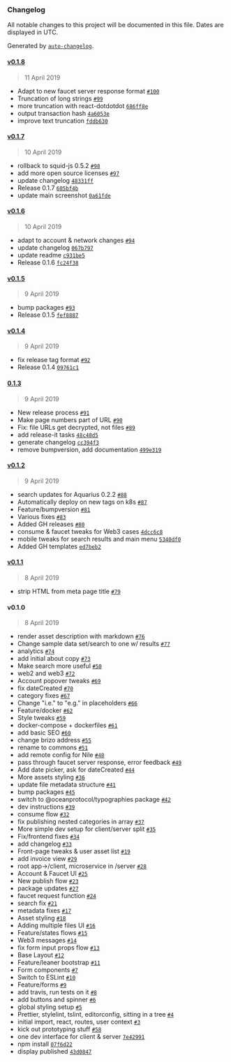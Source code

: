 ### Changelog

All notable changes to this project will be documented in this file. Dates are displayed in UTC.

Generated by [`auto-changelog`](https://github.com/CookPete/auto-changelog).

#### [v0.1.8](https://github.com/oceanprotocol/commons-marketplace/compare/v0.1.7...v0.1.8)

> 11 April 2019

- Adapt to new faucet server response format [`#100`](https://github.com/oceanprotocol/commons-marketplace/pull/100)
- Truncation of long strings [`#99`](https://github.com/oceanprotocol/commons-marketplace/pull/99)
- more truncation with react-dotdotdot [`686ff8e`](https://github.com/oceanprotocol/commons-marketplace/commit/686ff8e8bd2ef1472fa944317fe48515821f2aff)
- output transaction hash [`4a6053e`](https://github.com/oceanprotocol/commons-marketplace/commit/4a6053ec825f1839ea12db2502166872ad82e553)
- improve text truncation [`fddb630`](https://github.com/oceanprotocol/commons-marketplace/commit/fddb6309081187dcbda7b9da7a74df2f3d822b1e)

#### [v0.1.7](https://github.com/oceanprotocol/commons-marketplace/compare/v0.1.6...v0.1.7)

> 10 April 2019

- rollback to squid-js 0.5.2 [`#98`](https://github.com/oceanprotocol/commons-marketplace/pull/98)
- add more open source licenses [`#97`](https://github.com/oceanprotocol/commons-marketplace/pull/97)
- update changelog [`48331ff`](https://github.com/oceanprotocol/commons-marketplace/commit/48331ffe1e3ceded4def24a5ad86dca88d7ef8d8)
- Release 0.1.7 [`605bf4b`](https://github.com/oceanprotocol/commons-marketplace/commit/605bf4bafab775fb63246b1bafbe3a81170a10d1)
- update main screenshot [`0a61fde`](https://github.com/oceanprotocol/commons-marketplace/commit/0a61fdeee39e39e11ec4898beace77928883eab5)

#### [v0.1.6](https://github.com/oceanprotocol/commons-marketplace/compare/v0.1.5...v0.1.6)

> 10 April 2019

- adapt to account & network changes [`#94`](https://github.com/oceanprotocol/commons-marketplace/pull/94)
- update changelog [`067b797`](https://github.com/oceanprotocol/commons-marketplace/commit/067b797d4a89202d562281380a178b1df2f1d5a1)
- update readme [`c931be5`](https://github.com/oceanprotocol/commons-marketplace/commit/c931be5457c3b65f4f213df608e2c6b75be9e5fe)
- Release 0.1.6 [`fc24f38`](https://github.com/oceanprotocol/commons-marketplace/commit/fc24f3852a39f09d1fc6eb15bfbf5a64a7f59e15)

#### [v0.1.5](https://github.com/oceanprotocol/commons-marketplace/compare/v0.1.4...v0.1.5)

> 9 April 2019

- bump packages [`#93`](https://github.com/oceanprotocol/commons-marketplace/pull/93)
- Release 0.1.5 [`fef8887`](https://github.com/oceanprotocol/commons-marketplace/commit/fef888773ee89860a68f7e5410184440cb7a1426)

#### [v0.1.4](https://github.com/oceanprotocol/commons-marketplace/compare/0.1.3...v0.1.4)

> 9 April 2019

- fix release tag format [`#92`](https://github.com/oceanprotocol/commons-marketplace/pull/92)
- Release 0.1.4 [`09761c1`](https://github.com/oceanprotocol/commons-marketplace/commit/09761c13fae3ccf3169589ca8448aa99ac78d5ca)

#### [0.1.3](https://github.com/oceanprotocol/commons-marketplace/compare/v0.1.2...0.1.3)

> 9 April 2019

- New release process [`#91`](https://github.com/oceanprotocol/commons-marketplace/pull/91)
- Make page numbers part of URL [`#90`](https://github.com/oceanprotocol/commons-marketplace/pull/90)
- Fix: file URLs get decrypted, not files [`#89`](https://github.com/oceanprotocol/commons-marketplace/pull/89)
- add release-it tasks [`48c48d5`](https://github.com/oceanprotocol/commons-marketplace/commit/48c48d530b95ea7aa4998ae2391c1619654c99e1)
- generate changelog [`cc394f3`](https://github.com/oceanprotocol/commons-marketplace/commit/cc394f3ccca7a47c2531764b1758aaaed4469705)
- remove bumpversion, add documentation [`499e319`](https://github.com/oceanprotocol/commons-marketplace/commit/499e31991bbd58fe291dd1c401af0c9a8c29a7d3)

#### [v0.1.2](https://github.com/oceanprotocol/commons-marketplace/compare/v0.1.1...v0.1.2)

> 9 April 2019

- search updates for Aquarius 0.2.2 [`#88`](https://github.com/oceanprotocol/commons-marketplace/pull/88)
- Automatically deploy on new tags on k8s [`#87`](https://github.com/oceanprotocol/commons-marketplace/pull/87)
- Feature/bumpversion [`#81`](https://github.com/oceanprotocol/commons-marketplace/pull/81)
- Various fixes [`#83`](https://github.com/oceanprotocol/commons-marketplace/pull/83)
- Added GH releases [`#80`](https://github.com/oceanprotocol/commons-marketplace/pull/80)
- consume & faucet tweaks for Web3 cases [`4dcc6c8`](https://github.com/oceanprotocol/commons-marketplace/commit/4dcc6c831a015a1cf758218e9109f38b4f310d94)
- mobile tweaks for search results and main menu [`5340df0`](https://github.com/oceanprotocol/commons-marketplace/commit/5340df0993eef5a35526d306f96bd020c0e64422)
- Added GH templates [`ed7beb2`](https://github.com/oceanprotocol/commons-marketplace/commit/ed7beb295bebf6ebceabd656b0fe21abc57fcca3)

#### [v0.1.1](https://github.com/oceanprotocol/commons-marketplace/compare/v0.1.0...v0.1.1)

> 8 April 2019

- strip HTML from meta page title [`#79`](https://github.com/oceanprotocol/commons-marketplace/pull/79)

#### v0.1.0

> 8 April 2019

- render asset description with markdown [`#76`](https://github.com/oceanprotocol/commons-marketplace/pull/76)
- Change sample data set/search to one w/ results [`#77`](https://github.com/oceanprotocol/commons-marketplace/pull/77)
- analytics [`#74`](https://github.com/oceanprotocol/commons-marketplace/pull/74)
- add initial about copy [`#73`](https://github.com/oceanprotocol/commons-marketplace/pull/73)
- Make search more useful [`#50`](https://github.com/oceanprotocol/commons-marketplace/pull/50)
- web2 and web3 [`#72`](https://github.com/oceanprotocol/commons-marketplace/pull/72)
- Account popover tweaks [`#69`](https://github.com/oceanprotocol/commons-marketplace/pull/69)
- fix dateCreated [`#70`](https://github.com/oceanprotocol/commons-marketplace/pull/70)
- category fixes [`#67`](https://github.com/oceanprotocol/commons-marketplace/pull/67)
- Change "i.e." to "e.g." in placeholders [`#66`](https://github.com/oceanprotocol/commons-marketplace/pull/66)
- Feature/docker [`#62`](https://github.com/oceanprotocol/commons-marketplace/pull/62)
- Style tweaks [`#59`](https://github.com/oceanprotocol/commons-marketplace/pull/59)
- docker-compose + dockerfiles [`#61`](https://github.com/oceanprotocol/commons-marketplace/pull/61)
- add basic SEO [`#60`](https://github.com/oceanprotocol/commons-marketplace/pull/60)
- change brizo address [`#55`](https://github.com/oceanprotocol/commons-marketplace/pull/55)
- rename to commons [`#51`](https://github.com/oceanprotocol/commons-marketplace/pull/51)
- add remote config for Nile [`#48`](https://github.com/oceanprotocol/commons-marketplace/pull/48)
- pass through faucet server response, error feedback [`#49`](https://github.com/oceanprotocol/commons-marketplace/pull/49)
- Add date picker, ask for dateCreated [`#44`](https://github.com/oceanprotocol/commons-marketplace/pull/44)
- More assets styling [`#36`](https://github.com/oceanprotocol/commons-marketplace/pull/36)
- update file metadata structure [`#41`](https://github.com/oceanprotocol/commons-marketplace/pull/41)
- bump packages [`#45`](https://github.com/oceanprotocol/commons-marketplace/pull/45)
- switch to @oceanprotocol/typographies package [`#42`](https://github.com/oceanprotocol/commons-marketplace/pull/42)
- dev instructions [`#39`](https://github.com/oceanprotocol/commons-marketplace/pull/39)
- consume flow [`#32`](https://github.com/oceanprotocol/commons-marketplace/pull/32)
- fix publishing nested categories in array [`#37`](https://github.com/oceanprotocol/commons-marketplace/pull/37)
- More simple dev setup for client/server split [`#35`](https://github.com/oceanprotocol/commons-marketplace/pull/35)
- Fix/frontend fixes [`#34`](https://github.com/oceanprotocol/commons-marketplace/pull/34)
- add changelog [`#33`](https://github.com/oceanprotocol/commons-marketplace/pull/33)
- Front-page tweaks & user asset list [`#19`](https://github.com/oceanprotocol/commons-marketplace/pull/19)
- add invoice view [`#29`](https://github.com/oceanprotocol/commons-marketplace/pull/29)
- root app->/client, microservice in /server [`#28`](https://github.com/oceanprotocol/commons-marketplace/pull/28)
- Account & Faucet UI [`#25`](https://github.com/oceanprotocol/commons-marketplace/pull/25)
- New publish flow [`#23`](https://github.com/oceanprotocol/commons-marketplace/pull/23)
- package updates [`#27`](https://github.com/oceanprotocol/commons-marketplace/pull/27)
- faucet request function [`#24`](https://github.com/oceanprotocol/commons-marketplace/pull/24)
- search fix [`#21`](https://github.com/oceanprotocol/commons-marketplace/pull/21)
- metadata fixes [`#17`](https://github.com/oceanprotocol/commons-marketplace/pull/17)
- Asset styling [`#18`](https://github.com/oceanprotocol/commons-marketplace/pull/18)
- Adding multiple files UI [`#16`](https://github.com/oceanprotocol/commons-marketplace/pull/16)
- Feature/states flows [`#15`](https://github.com/oceanprotocol/commons-marketplace/pull/15)
- Web3 messages [`#14`](https://github.com/oceanprotocol/commons-marketplace/pull/14)
- fix form input props flow [`#13`](https://github.com/oceanprotocol/commons-marketplace/pull/13)
- Base Layout [`#12`](https://github.com/oceanprotocol/commons-marketplace/pull/12)
- Feature/leaner bootstrap [`#11`](https://github.com/oceanprotocol/commons-marketplace/pull/11)
- Form components [`#7`](https://github.com/oceanprotocol/commons-marketplace/pull/7)
- Switch to ESLint [`#10`](https://github.com/oceanprotocol/commons-marketplace/pull/10)
- Feature/forms [`#9`](https://github.com/oceanprotocol/commons-marketplace/pull/9)
- add travis, run tests on it [`#8`](https://github.com/oceanprotocol/commons-marketplace/pull/8)
- add buttons and spinner [`#6`](https://github.com/oceanprotocol/commons-marketplace/pull/6)
- global styling setup [`#5`](https://github.com/oceanprotocol/commons-marketplace/pull/5)
- Prettier, stylelint, tslint, editorconfig, sitting in a tree [`#4`](https://github.com/oceanprotocol/commons-marketplace/pull/4)
- initial import, react, routes, user context [`#3`](https://github.com/oceanprotocol/commons-marketplace/pull/3)
- kick out prototyping stuff [`#58`](https://github.com/oceanprotocol/commons-marketplace/issues/58)
- one dev interface for client & server [`7e42991`](https://github.com/oceanprotocol/commons-marketplace/commit/7e42991706f139a34e425dd7c20b28b4f55d77aa)
- npm install [`07f6d22`](https://github.com/oceanprotocol/commons-marketplace/commit/07f6d22a36f0f253f9a6619912489679f62218da)
- display published [`43d0847`](https://github.com/oceanprotocol/commons-marketplace/commit/43d0847d48ccf3f5796f27aae6cd179770c8a8d5)
